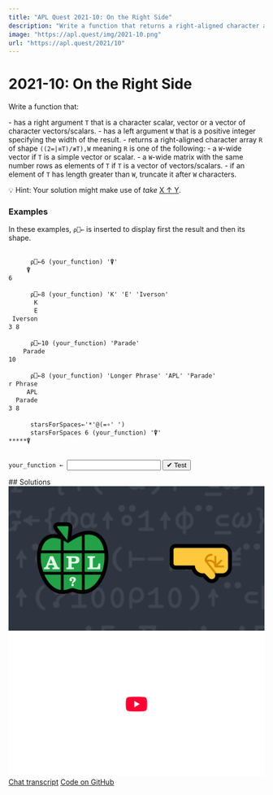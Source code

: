 ```yaml
---
title: "APL Quest 2021-10: On the Right Side"
description: "Write a function that returns a right-aligned character array with restricted width."
image: "https://apl.quest/img/2021-10.png"
url: "https://apl.quest/2021/10"
---
```


# <span class=s>2021-</span>10: On the Right Side
<!-- Write a function that returns a right-aligned character array with restricted width. -->
<p>Write a function that:</p>
- has a right argument <code class="language-APL">T</code> that is a character scalar, vector or a vector of character vectors/scalars.
- has a left argument <code class="language-APL">W</code> that is a positive integer specifying the width of the result.
- returns a right-aligned character array <code class="language-APL">R</code> of shape <code class="language-APL">((2=|≡T)/≢T),W</code> meaning <code class="language-APL">R</code> is one of the following:
    - a <code class="language-APL">W</code>-wide vector if <code class="language-APL">T</code> is a simple vector or scalar.
    - a <code class="language-APL">W</code>-wide matrix with the same number rows as elements of <code class="language-APL">T</code> if <code class="language-APL">T</code> is a vector of vectors/scalars.
- if an element of <code class="language-APL">T</code> has length greater than <code class="language-APL">W</code>, truncate it after <code class="language-APL">W</code> characters.

💡 Hint: Your solution might make use of <em>take</em>
      <a href="https://help.dyalog.com/latest/#Language/Primitive%20Functions/Take.htm" class="language-APL" target="_blank">X ↑ Y</a>.

### Examples

<p>In these examples, <code class="language-APL">⍴⎕←</code> is inserted to display first the result and then its shape.</p>

```APL

      ⍴⎕←6 (your_function) '⍒'
     ⍒
6

      ⍴⎕←8 (your_function) 'K' 'E' 'Iverson'
       K
       E
 Iverson
3 8

      ⍴⎕←10 (your_function) 'Parade' 
    Parade
10

      ⍴⎕←8 (your_function) 'Longer Phrase' 'APL' 'Parade' 
r Phrase
     APL
  Parade
3 8

      starsForSpaces←'*'@(=∘' ')
      starsForSpaces 6 (your_function) '⍒'
*****⍒
  
```
 
<div class="pdiv">
  <code onclick="p_Input.focus()">your_function ← </code><input id="p_Input" autocomplete="off" spellcheck="false" oninput="this.parentElement.querySelector`button`.disabled=false;localStorage.setItem(window.location.pathname,this.value)" onkeypress="subm(event)">
  <button onclick="alert$.next`Testing…`;submitSolution`p`" class="md-button md-button--primary">&#x2714; Test</button>
</div>
<blockquote id="p_Output"></blockquote>
## Solutions
<div onclick="play(this)" title="Video on YouTube" class="yt">
<img alt="Video Thumbnail" src="../../img/2021-10.png">
<img alt="YouTube" src="../../img/yt-big.png">
</div>
<a href="https://chat.stackexchange.com/transcript/52405?m=64604513#64604513" target="_blank" class="md-button md-button--primary">Chat transcript</a>
<a href="https://github.com/dyalog/apl.quest/tree/main/2021/10.apl" target="_blank" class="md-button md-button--primary right">Code on GitHub</a>

<script>
    testCases={"a":[["6","'⍒'"],["8","'K' 'E' 'Iverson'"],["10","'Parade'"],["8","'Longer Phrase' 'APL' 'Parade'"],["2+?5","⎕A[10?26]"]],"b":[["1","'a'"],["0","'abc'"],["0","'abc' 'd'"],["1","' '"],["0","'ab '"],["0","'a  ' 'd'"],["0","0⍴⊂''"],["0","' '"],["5","''"],["5","'' '' ''"],["5","0⍴⊂''"],["5","' '"]],"f":"{⌽⍺↑⍤1↑⌽¨⊆⍵}","p":"⊢"}
    p_Input.value=localStorage.getItem(window.location.pathname)
    play=e=>e.outerHTML=`<iframe src="https://www.youtube.com/embed/tClkG4ybunI?list=PLYKQVqyrAEj9wDIUyLDGtDAFTKY38BUMN&autoplay=1" title="<span class=s>2021-</span>10: On the Right Side (APL Quest 2021-10)" frameborder="0" allow="accelerometer; autoplay; clipboard-write; encrypted-media; gyroscope; picture-in-picture; web-share" referrerpolicy="strict-origin-when-cross-origin" allowfullscreen></iframe>`
</script>
